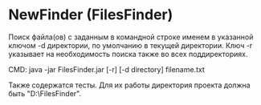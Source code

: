 # NewFinder (FilesFinder)

Поиск файла(ов) с заданным в командной строке именем в указанной ключом -d
директории, по умолчанию в текущей директории. Ключ -r указывает на необходимость
поиска также во всех поддиректориях.

CMD: java -jar FilesFinder.jar [-r] [-d directory] filename.txt

Также содержатся тесты. Для их работы директория проекта должна быть "D:\FilesFinder".
